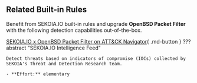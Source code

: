 ## Related Built-in Rules

Benefit from SEKOIA.IO built-in rules and upgrade **OpenBSD Packet Filter** with the following detection capabilities out-of-the-box.

[SEKOIA.IO x OpenBSD Packet Filter on ATT&CK Navigator](https://mitre-attack.github.io/attack-navigator/#layerURL=https%3A%2F%2Fraw.githubusercontent.com%2FSEKOIA-IO%2Fdocumentation%2Fmain%2F_shared_content%2Foperations_center%2Fdetection%2Fgenerated%2Fattack_8510051d-c7cf-4b0c-a398-031afe91faa0_do_not_edit_manually.json){ .md-button }
??? abstract "SEKOIA.IO Intelligence Feed"
    
    Detect threats based on indicators of compromise (IOCs) collected by SEKOIA's Threat and Detection Research team.
    
    - **Effort:** elementary
